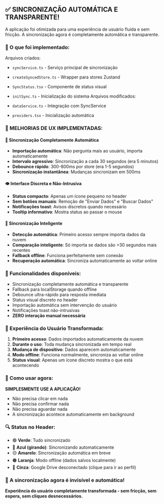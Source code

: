 ## ✅ SINCRONIZAÇÃO AUTOMÁTICA E TRANSPARENTE!
A aplicação foi otimizada para uma experiência de usuário fluida e sem fricção. A sincronização agora é completamente automática e transparente.

### 🔧 O que foi implementado:
Arquivos criados:

- `syncService.ts` - Serviço principal de sincronização
- `createSyncedStore.ts` - Wrapper para stores Zustand
- `SyncStatus.tsx` - Componente de status visual
- `initSync.ts` - Inicialização do sistema
Arquivos modificados:

- `dataService.ts` - Integração com SyncService
- `providers.tsx` - Inicialização automática

### 🚀 MELHORIAS DE UX IMPLEMENTADAS:

#### **🎯 Sincronização Completamente Automática**
- **Importação automática**: Não pergunta mais ao usuário, importa automaticamente
- **Intervalo agressivo**: Sincronização a cada 30 segundos (era 5 minutos)
- **Debounce rápido**: 300-800ms por store (era 1-5 segundos)
- **Sincronização instantânea**: Mudanças sincronizam em 500ms

#### **👁️ Interface Discreta e Não-Intrusiva**
- **Status compacto**: Apenas um ícone pequeno no header
- **Sem botões manuais**: Remoção de "Enviar Dados" e "Buscar Dados"
- **Notificações toast**: Avisos discretos quando necessário
- **Tooltip informativo**: Mostra status ao passar o mouse

#### **🧠 Sincronização Inteligente**
- **Detecção automática**: Primeiro acesso sempre importa dados da nuvem
- **Comparação inteligente**: Só importa se dados são >30 segundos mais recentes
- **Fallback offline**: Funciona perfeitamente sem conexão
- **Recuperação automática**: Sincroniza automaticamente ao voltar online

### 🚀 Funcionalidades disponíveis:
- Sincronização completamente automática e transparente
- Fallback para localStorage quando offline
- Debounce ultra-rápido para resposta imediata
- Status visual discreto no header
- Importação automática sem intervenção do usuário
- Notificações toast não-intrusivas
- **ZERO interação manual necessária**

### 🎉 Experiência do Usuário Transformada:
1. **Primeiro acesso**: Dados importados automaticamente da nuvem
2. **Durante o uso**: Toda mudança sincronizada em tempo real
3. **Mudança de dispositivo**: Dados aparecem automaticamente
4. **Modo offline**: Funciona normalmente, sincroniza ao voltar online
5. **Status visual**: Apenas um ícone discreto mostra o que está acontecendo

### 📱 Como usar agora:
**SIMPLESMENTE USE A APLICAÇÃO!**
- Não precisa clicar em nada
- Não precisa confirmar nada
- Não precisa aguardar nada
- A sincronização acontece automaticamente em background

### 🔍 Status no Header:
- 🟢 **Verde**: Tudo sincronizado
- 🔵 **Azul (girando)**: Sincronizando automaticamente
- 🟡 **Amarelo**: Sincronização automática em breve
- 🟠 **Laranja**: Modo offline (dados salvos localmente)
- 🔘 **Cinza**: Google Drive desconectado (clique para ir ao perfil)

### 🎊 **A sincronização agora é invisível e automática!**
**Experiência do usuário completamente transformada - sem fricção, sem espera, sem cliques desnecessários.**